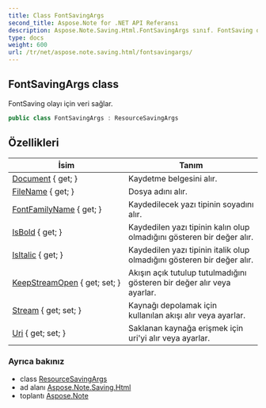 ```yaml
---
title: Class FontSavingArgs
second_title: Aspose.Note for .NET API Referansı
description: Aspose.Note.Saving.Html.FontSavingArgs sınıf. FontSaving olayı için veri sağlar.
type: docs
weight: 600
url: /tr/net/aspose.note.saving.html/fontsavingargs/
---
```

## FontSavingArgs class

FontSaving olayı için veri sağlar.

```csharp
public class FontSavingArgs : ResourceSavingArgs
```

## Özellikleri

| İsim | Tanım |
| --- | --- |
| [Document](../../aspose.note.saving.html/resourcesavingargs/document/) { get; } | Kaydetme belgesini alır. |
| [FileName](../../aspose.note.saving.html/resourcesavingargs/filename/) { get; } | Dosya adını alır. |
| [FontFamilyName](../../aspose.note.saving.html/fontsavingargs/fontfamilyname/) { get; } | Kaydedilecek yazı tipinin soyadını alır. |
| [IsBold](../../aspose.note.saving.html/fontsavingargs/isbold/) { get; } | Kaydedilen yazı tipinin kalın olup olmadığını gösteren bir değer alır. |
| [IsItalic](../../aspose.note.saving.html/fontsavingargs/isitalic/) { get; } | Kaydedilen yazı tipinin italik olup olmadığını gösteren bir değer alır. |
| [KeepStreamOpen](../../aspose.note.saving.html/resourcesavingargs/keepstreamopen/) { get; set; } | Akışın açık tutulup tutulmadığını gösteren bir değer alır veya ayarlar. |
| [Stream](../../aspose.note.saving.html/resourcesavingargs/stream/) { get; set; } | Kaynağı depolamak için kullanılan akışı alır veya ayarlar. |
| [Uri](../../aspose.note.saving.html/resourcesavingargs/uri/) { get; set; } | Saklanan kaynağa erişmek için uri'yi alır veya ayarlar. |

### Ayrıca bakınız

* class [ResourceSavingArgs](../resourcesavingargs/)
* ad alanı [Aspose.Note.Saving.Html](../../aspose.note.saving.html/)
* toplantı [Aspose.Note](../../)


